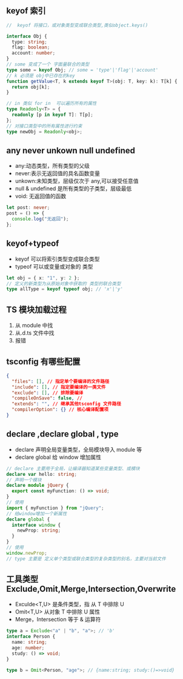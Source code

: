 ## keyof 索引

```typescript
//  keyof 将接口，或对象类型变成联合类型,类似object.keys()

interface Obj {
  type: string;
  flag: boolean;
  account: number;
}
// some 变成了一个 字面量联合的类型
type some = keyof Obj; // some = 'type'|'flag'|'account'
// k 必须是 obj中已存在的key
function getValue<T, k extends keyof T>(obj: T, key: k): T[k] {
  return obj[k];
}

// in 类似 for in  可以遍历所有的属性
type Readonly<T> = {
  readonly [p in keyof T]: T[p];
};
// 对接口类型中的所有属性进行约束
type newObj = Readonly<obj>;
```

## any never unkown null undefined

- any:动态类型，所有类型的父级
- never:表示无返回值的具名函数变量
- unkown:未知类型，层级仅次于 any,可以接受任意值
- null & undefined 是所有类型的子类型，层级最低
- void: 无返回值的函数

```typescript
let post: never;
post = () => {
  console.log("无返回");
};
```

## keyof+typeof

- keyof 可以将索引类型变成联合类型
- typeof 可以或变量或对象的 类型

```typescript
let obj = { x: "1", y: 2 };
// 定义的新类型为从原始对象中获取的 类型的联合类型
type allType = keyof typeof obj; // 'x'|'y'
```

## TS 模块加载过程

1. 从 module 中找
2. 从.d.ts 文件中找
3. 报错

## tsconfig 有哪些配置

```json
{
  "files": [], // 指定单个要编译的文件路径
  "include": [], // 指定要编译的一类文件
  "exclude": [], // 排除要编译
  "compileOnSave": false, //
  "extends": "", // 继承其他tsconfig 文件路径
  "compilerOption": {} // 核心编译配置项
}
```

## declare ,declare global , type

- declare 声明全局变量类型，全局模块导入 module 等
- declare global 给 window 增加属性

```typescript
// declare 主要用于全局，让编译器知道某些变量类型、或模块
declare var hello: string;
// 声明一个模块
declare module jQuery {
  export const myFunction: () => void;
}
// 使用
import { myFunction } from "jQuery";
// 给window增加一个新属性
declare global {
  interface window {
    newProp: string;
  }
}
// 使用
window.newProp;
// type 主要是 定义单个类型或联合类型的复杂类型的别名，主要对当前文件
```

## 工具类型 Exclude,Omit,Merge,Intersection,Overwrite

- Exculde<T,U> 是条件类型，指 从 T 中排除 U
- Omit<T,U> 从对象 T 中排除 U 属性
- Merge，Intersection 等于 & 运算符

```typescript
type a = Exclude<"a" | "b", "a">; // 'b'
interface Person {
  name: string;
  age: number;
  study: () => void;
}

type b = Omit<Person, "age">; // {name:string; study:()=>void}
```
